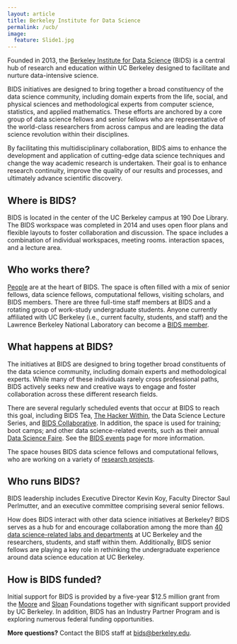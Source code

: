 ```yaml
---
layout: article
title: Berkeley Institute for Data Science
permalink: /ucb/
image:
  feature: Slide1.jpg
---
```



Founded in 2013, the [Berkeley Institute for Data Science](http://bids.berkeley.edu) (BIDS) is a central hub of research and education within UC Berkeley designed to facilitate and nurture data-intensive science.

BIDS initiatives are designed to bring together a broad constituency of the data science community, including domain experts from the life, social, and physical sciences and methodological experts from computer science, statistics, and applied mathematics. These efforts are anchored by a core group of data science fellows and senior fellows who are representative of the world-class researchers from across campus and are leading the data science revolution within their disciplines.

By facilitating this multidisciplinary collaboration, BIDS aims to enhance the development and application of cutting-edge data science techniques and change the way academic research is undertaken. Their goal is to enhance research continuity, improve the quality of our results and processes, and ultimately advance scientific discovery.


## Where is BIDS? 

BIDS is located in the center of the UC Berkeley campus at 190 Doe Library. The BIDS workspace was completed in 2014 and uses open floor plans and flexible layouts to foster collaboration and discussion. The space includes a combination of individual workspaces, meeting rooms. interaction spaces, and a lecture area.

## Who works there?

[People](http://bids.berkeley.edu/people) are at the heart of BIDS. The space is often filled with a mix of senior fellows, data science fellows, computational fellows, visiting scholars, and BIDS members. There are three full-time staff members at BIDS and a rotating group of work-study undergraduate students. Anyone currently affiliated with UC Berkeley (i.e., current faculty, students, and staff) and the Lawrence Berkeley National Laboratory can become a [BIDS member](http://bids.berkeley.edu/bids-membership-application).

## What happens at BIDS?

The initiatives at BIDS are designed to bring together broad constituents of the data science community, including domain experts and methodological experts. While many of these individuals rarely cross professional paths, BIDS actively seeks new and creative ways to engage and foster collaboration across these different research fields.

There are several regularly scheduled events that occur at BIDS to reach this goal, including BIDS Tea, [The Hacker Within](http://bids.berkeley.edu/research/hacker-within), the Data Science Lecture Series, and [BIDS Collaborative](http://bids.berkeley.edu/research/bids-collaborative). In addition, the space is used for training; boot camps; and other data science-related events, such as their annual [Data Science Faire](http://bids.berkeley.edu/news/bids-spring-2015-data-science-faire%E2%80%94capping-successful-first-year). See the [BIDS events](http://bids.berkeley.edu/events) page for more information.

The space houses BIDS data science fellows and computational fellows, who are working on a variety of [research projects](http://bids.berkeley.edu/projects).

## Who runs BIDS?

BIDS leadership includes Executive Director Kevin Koy, Faculty Director Saul Perlmutter, and an executive committee comprising several senior fellows.

How does BIDS interact with other data science initiatives at Berkeley?
BIDS serves as a hub for and encourage collaboration among the more than [40 data science-related labs and departments](http://bids.berkeley.edu/resources/labs-and-departments) at UC Berkeley and the researchers, students, and staff within them. Additionally, BIDS senior fellows are playing a key role in rethinking the undergraduate experience around data science education at UC Berkeley.


## How is BIDS funded?

Initial support for BIDS is provided by a five-year $12.5 million grant from the [Moore](http://moore.org) and [Sloan](http://sloan.edu) Foundations together with significant support provided by UC Berkeley. In addition, BIDS has an Industry Partner Program and is exploring numerous federal funding opportunities. 

**More questions?** Contact the BIDS staff at [bids@berkeley.edu](mailto:bids@berkeley.edu).

